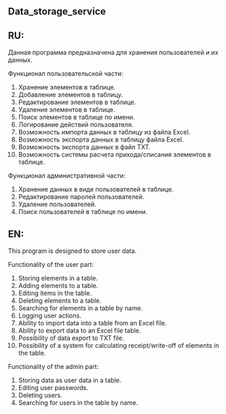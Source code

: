 ## Data_storage_service

## RU:

Данная программа предназначена для хранения пользователей и их данных. 

Функционал пользовательской части:
1) Хранение элементов в таблице.
2) Добавление элементов в таблицу.
3) Редактирование элементов в таблице.
4) Удаление элементов в таблице.
5) Поиск элементов в таблице по имени.
6) Логирование действий пользователя.
7) Возможность импорта данных в таблицу из файла Excel.
8) Возможность экспорта данных в таблицу файла Excel.
9) Возможность экспорта данных в файл TXT.
10) Возможность системы расчета прихода/списания элементов в таблице.

Функционал административной части:
1) Хранение данных в виде пользователей в таблице.
2) Редактирование паролей пользователей.
3) Удаление пользователей.
4) Поиск пользователей в таблице по имени.

##
## EN:

This program is designed to store user data. 

Functionality of the user part:
1) Storing elements in a table.
2) Adding elements to a table.
3) Editing items in the table.
4) Deleting elements to a table.
5) Searching for elements in a table by name.
6) Logging user actions.
7) Ability to import data into a table from an Excel file.
8) Ability to export data to an Excel file table.
9) Possibility of data export to TXT file.
10) Possibility of a system for calculating receipt/write-off of elements in the table.

Functionality of the admin part:
1) Storing data as user data in a table.
2) Editing user passwords.
3) Deleting users.
4) Searching for users in the table by name.

##
